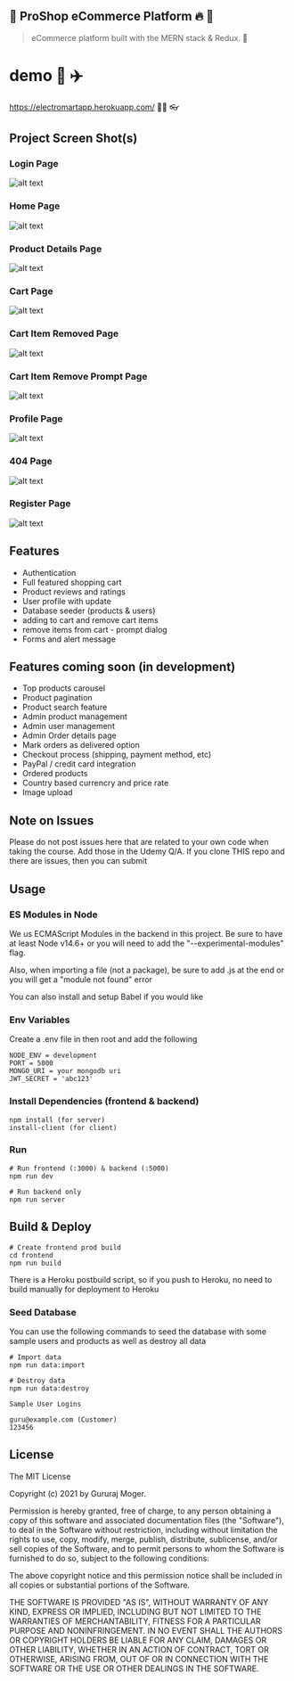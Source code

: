 ## 🛒 ProShop eCommerce Platform 🔥 💟 

> eCommerce platform built with the MERN stack & Redux. 🤸

# demo  🚀 ✈️

https://electromartapp.herokuapp.com/  🏃‍♀️ 👓

## Project Screen Shot(s)

### Login Page

![alt text](https://github.com/guru9/ElectroMart/blob/master/blob/electromart-login.png)

### Home Page

![alt text](https://github.com/guru9/ElectroMart/blob/master/blob/electromart-home.png)

### Product Details Page

![alt text](https://github.com/guru9/ElectroMart/blob/master/blob/electromart-product-details.png)

### Cart Page

![alt text](https://github.com/guru9/ElectroMart/blob/master/blob/electromart-cart.png)

### Cart Item Removed Page

![alt text](https://github.com/guru9/ElectroMart/blob/master/blob/electromart-itemremoved.png)

### Cart Item Remove Prompt Page

![alt text](https://github.com/guru9/ElectroMart/blob/master/blob/electromart-removeitem-prompt.png)

### Profile Page

![alt text](https://github.com/guru9/ElectroMart/blob/master/blob/electromart-profile.png)

### 404 Page

![alt text](https://github.com/guru9/ElectroMart/blob/master/blob/electromart-nopage.png)

### Register Page

![alt text](https://github.com/guru9/ElectroMart/blob/master/blob/electromart-register.png)

## Features

- Authentication
- Full featured shopping cart
- Product reviews and ratings
- User profile with update
- Database seeder (products & users)
- adding to cart and remove cart items
- remove items from cart - prompt dialog
- Forms and alert message

## Features coming soon (in development)

- Top products carousel
- Product pagination
- Product search feature
- Admin product management
- Admin user management
- Admin Order details page
- Mark orders as delivered option
- Checkout process (shipping, payment method, etc)
- PayPal / credit card integration
- Ordered products
- Country based currencry and price rate
- Image upload

## Note on Issues

Please do not post issues here that are related to your own code when taking the course. Add those in the Udemy Q/A. If you clone THIS repo and there are issues, then you can submit

## Usage

### ES Modules in Node

We us ECMAScript Modules in the backend in this project. Be sure to have at least Node v14.6+ or you will need to add the "--experimental-modules" flag.

Also, when importing a file (not a package), be sure to add .js at the end or you will get a "module not found" error

You can also install and setup Babel if you would like

### Env Variables

Create a .env file in then root and add the following

```
NODE_ENV = development
PORT = 5000
MONGO_URI = your mongodb uri
JWT_SECRET = 'abc123'
```

### Install Dependencies (frontend & backend)

```
npm install (for server)
install-client (for client)
```

### Run

```
# Run frontend (:3000) & backend (:5000)
npm run dev

# Run backend only
npm run server
```

## Build & Deploy

```
# Create frontend prod build
cd frontend
npm run build
```

There is a Heroku postbuild script, so if you push to Heroku, no need to build manually for deployment to Heroku

### Seed Database

You can use the following commands to seed the database with some sample users and products as well as destroy all data

```
# Import data
npm run data:import

# Destroy data
npm run data:destroy
```

```
Sample User Logins

guru@example.com (Customer)
123456

```

## License

The MIT License

Copyright (c) 2021 by Gururaj Moger.

Permission is hereby granted, free of charge, to any person obtaining a copy
of this software and associated documentation files (the "Software"), to deal
in the Software without restriction, including without limitation the rights
to use, copy, modify, merge, publish, distribute, sublicense, and/or sell
copies of the Software, and to permit persons to whom the Software is
furnished to do so, subject to the following conditions:

The above copyright notice and this permission notice shall be included in
all copies or substantial portions of the Software.

THE SOFTWARE IS PROVIDED "AS IS", WITHOUT WARRANTY OF ANY KIND, EXPRESS OR
IMPLIED, INCLUDING BUT NOT LIMITED TO THE WARRANTIES OF MERCHANTABILITY,
FITNESS FOR A PARTICULAR PURPOSE AND NONINFRINGEMENT. IN NO EVENT SHALL THE
AUTHORS OR COPYRIGHT HOLDERS BE LIABLE FOR ANY CLAIM, DAMAGES OR OTHER
LIABILITY, WHETHER IN AN ACTION OF CONTRACT, TORT OR OTHERWISE, ARISING FROM,
OUT OF OR IN CONNECTION WITH THE SOFTWARE OR THE USE OR OTHER DEALINGS IN
THE SOFTWARE.
